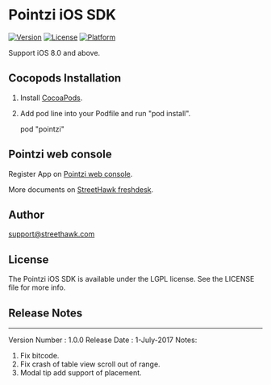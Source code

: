# Pointzi iOS SDK

[![Version](https://img.shields.io/cocoapods/v/streethawk.svg?style=flat)](http://cocoadocs.org/docsets/pointzi)
[![License](https://img.shields.io/cocoapods/l/streethawk.svg?style=flat)](http://cocoadocs.org/docsets/pointzi)
[![Platform](https://img.shields.io/cocoapods/p/streethawk.svg?style=flat)](http://cocoadocs.org/docsets/pointzi)

Support iOS 8.0 and above.

## Cocopods Installation

1. Install [CocoaPods](http://cocoapods.org).
2. Add pod line into your Podfile and run "pod install". 

    pod "pointzi"

## Pointzi web console

Register App on [Pointzi web console](https://edward.pointzi.com/). 

More documents on [StreetHawk freshdesk](https://streethawk.freshdesk.com/helpdesk). 

## Author

support@streethawk.com

## License

The Pointzi iOS SDK is available under the LGPL license. See the LICENSE file for more info.

## Release Notes

------------------------------------------------------------------------
Version Number   : 1.0.0
Release Date     : 1-July-2017
Notes:
1. Fix bitcode.
2. Fix crash of table view scroll out of range.
3. Modal tip add support of placement.
